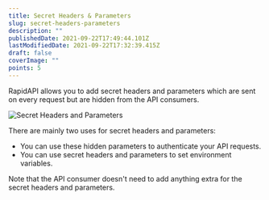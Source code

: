 ```yaml
---
title: Secret Headers & Parameters
slug: secret-headers-parameters
description: ""
publishedDate: 2021-09-22T17:49:44.101Z
lastModifiedDate: 2021-09-22T17:32:39.415Z
draft: false
coverImage: ""
points: 5
---
```


RapidAPI allows you to add secret headers and parameters which are sent on every request but are hidden from the API consumers.

![Secret Headers and Parameters](https://raw.githubusercontent.com/RapidAPI/DevRel-Stack-Data/dev/learn/courses/learn-rapidapi-hub-provider/images/image8.png "Secret Headers and Parameters")

There are mainly two uses for secret headers and parameters:

- You can use these hidden parameters to authenticate your API requests.
- You can use secret headers and parameters to set environment variables.

Note that the API consumer doesn't need to add anything extra for the secret headers and parameters.
